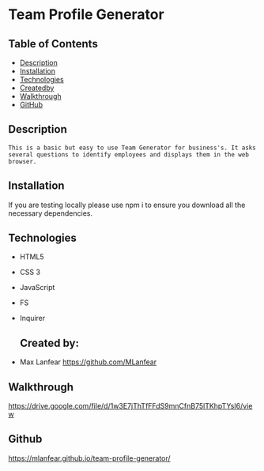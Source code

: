# Team Profile Generator

  ## Table of Contents
  
  - [Description](#description)
  - [Installation](#installation)
  - [Technologies](#technologies)
  - [Createdby](#createdby)
  - [Walkthrough](#walkthrough)
  - [GitHub](#github)
  
  ## Description
    This is a basic but easy to use Team Generator for business's. It asks several questions to identify employees and displays them in the web browser.

  ## Installation
  
  If you are testing locally please use npm i to ensure you download all the necessary dependencies. 

  ## Technologies
- HTML5
- CSS 3
- JavaScript
- FS
- Inquirer

  ## Created by:

- Max Lanfear https://github.com/MLanfear
  
## Walkthrough

https://drive.google.com/file/d/1w3E7jThTfFFdS9mnCfnB75lTKhpTYsI6/view

## Github

https://mlanfear.github.io/team-profile-generator/